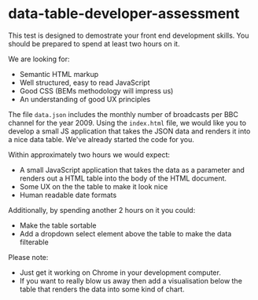 data-table-developer-assessment
==============================

This test is designed to demostrate your front end development skills.  You should be prepared to spend at least two hours on it.

We are looking for:

* Semantic HTML markup
* Well structured, easy to read JavaScript
* Good CSS (BEMs methodology will impress us)
* An understanding of good UX principles

The file `data.json` includes the monthly number of broadcasts per BBC channel for the year 2009.  Using the `index.html` file, we would like you to develop a small JS application that takes the JSON data and renders it into a nice data table.  We've already started the code for you.

Within approximately two hours we would expect:

* A small JavaScript application that takes the data as a parameter and renders out a HTML table into the body of the HTML document.
* Some UX on the the table to make it look nice
* Human readable date formats

Additionally, by spending another 2 hours on it you could:

* Make the table sortable
* Add a dropdown select element above the table to make the data filterable

Please note:

* Just get it working on Chrome in your development computer.
* If you want to really blow us away then add a visualisation below the table that renders the data into some kind of chart.